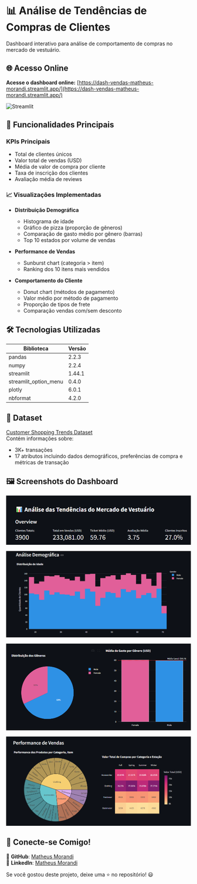 # 📊 Análise de Tendências de Compras de Clientes

Dashboard interativo para análise de comportamento de compras no mercado de vestuário.

## 🌐 Acesso Online
**Acesse o dashboard online:** [https://dash-vendas-matheus-morandi.streamlit.app/](https://dash-vendas-matheus-morandi.streamlit.app/) 

![Streamlit](https://img.shields.io/badge/Streamlit-FF4B4B?style=for-the-badge&logo=Streamlit&logoColor=white)


## 🚀 Funcionalidades Principais

### KPIs Principais
- Total de clientes únicos
- Valor total de vendas (USD)
- Média de valor de compra por cliente
- Taxa de inscrição dos clientes
- Avaliação média de reviews

### 📈 Visualizações Implementadas
- **Distribuição Demográfica**
  - Histograma de idade
  - Gráfico de pizza (proporção de gêneros)
  - Comparação de gasto médio por gênero (barras)
  - Top 10 estados por volume de vendas

- **Performance de Vendas**
  - Sunburst chart (categoria > item)
  - Ranking dos 10 itens mais vendidos

- **Comportamento do Cliente**
  - Donut chart (métodos de pagamento)
  - Valor médio por método de pagamento
  - Proporção de tipos de frete
  - Comparação vendas com/sem desconto

## 🛠️ Tecnologias Utilizadas

| Biblioteca           | Versão    |
|----------------------|-----------|
| pandas               | 2.2.3     |
| numpy                | 2.2.4     |
| streamlit            | 1.44.1    |
| streamlit_option_menu| 0.4.0     |
| plotly               | 6.0.1     |
| nbformat             | 4.2.0     |

## 📂 Dataset
[Customer Shopping Trends Dataset](https://www.kaggle.com/datasets/iamsouravbanerjee/customer-shopping-trends-dataset)  
Contém informações sobre:
- 3K+ transações
- 17 atributos incluindo dados demográficos, preferências de compra e métricas de transação

## 🖼️ Screenshots do Dashboard

![Streamlit](./img/dash_1.PNG)

![Streamlit](./img/dash_2.PNG)

![Streamlit](./img/dash_3.PNG)

![Streamlit](./img/dash_4.PNG)

## 📢 Conecte-se Comigo!
🔗 **GitHub**: [Matheus Morandi](https://github.com/MatheusMorandi)  
🔗 **LinkedIn**: [Matheus Morandi](https://www.linkedin.com/in/matheusmorandi/)  

Se você gostou deste projeto, deixe uma ⭐ no repositório! 😃